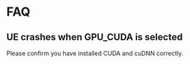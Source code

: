 # FAQ

## UE crashes when GPU_CUDA is selected

Please confirm you have installed CUDA and cuDNN correctly.